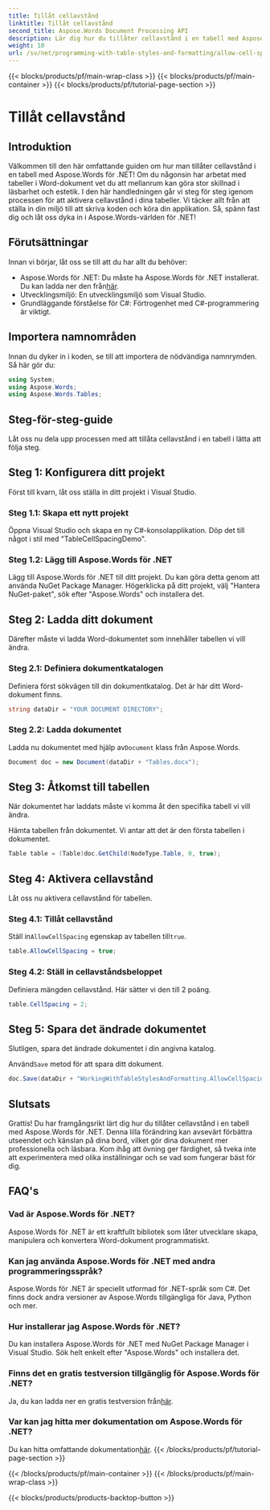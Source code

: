 ```yaml
---
title: Tillåt cellavstånd
linktitle: Tillåt cellavstånd
second_title: Aspose.Words Document Processing API
description: Lär dig hur du tillåter cellavstånd i en tabell med Aspose.Words för .NET med vår detaljerade guide. Perfekt för utvecklare som vill förbättra sin Word-dokumentformatering.
weight: 10
url: /sv/net/programming-with-table-styles-and-formatting/allow-cell-spacing/
---
```


{{< blocks/products/pf/main-wrap-class >}}
{{< blocks/products/pf/main-container >}}
{{< blocks/products/pf/tutorial-page-section >}}

# Tillåt cellavstånd

## Introduktion

Välkommen till den här omfattande guiden om hur man tillåter cellavstånd i en tabell med Aspose.Words för .NET! Om du någonsin har arbetat med tabeller i Word-dokument vet du att mellanrum kan göra stor skillnad i läsbarhet och estetik. I den här handledningen går vi steg för steg igenom processen för att aktivera cellavstånd i dina tabeller. Vi täcker allt från att ställa in din miljö till att skriva koden och köra din applikation. Så, spänn fast dig och låt oss dyka in i Aspose.Words-världen för .NET!

## Förutsättningar

Innan vi börjar, låt oss se till att du har allt du behöver:

- Aspose.Words för .NET: Du måste ha Aspose.Words för .NET installerat. Du kan ladda ner den från[här](https://releases.aspose.com/words/net/).
- Utvecklingsmiljö: En utvecklingsmiljö som Visual Studio.
- Grundläggande förståelse för C#: Förtrogenhet med C#-programmering är viktigt.

## Importera namnområden

Innan du dyker in i koden, se till att importera de nödvändiga namnrymden. Så här gör du:

```csharp
using System;
using Aspose.Words;
using Aspose.Words.Tables;
```

## Steg-för-steg-guide

Låt oss nu dela upp processen med att tillåta cellavstånd i en tabell i lätta att följa steg.

## Steg 1: Konfigurera ditt projekt

Först till kvarn, låt oss ställa in ditt projekt i Visual Studio.

### Steg 1.1: Skapa ett nytt projekt

Öppna Visual Studio och skapa en ny C#-konsolapplikation. Döp det till något i stil med "TableCellSpacingDemo".

### Steg 1.2: Lägg till Aspose.Words för .NET

Lägg till Aspose.Words för .NET till ditt projekt. Du kan göra detta genom att använda NuGet Package Manager. Högerklicka på ditt projekt, välj "Hantera NuGet-paket", sök efter "Aspose.Words" och installera det.

## Steg 2: Ladda ditt dokument

Därefter måste vi ladda Word-dokumentet som innehåller tabellen vi vill ändra.

### Steg 2.1: Definiera dokumentkatalogen

Definiera först sökvägen till din dokumentkatalog. Det är här ditt Word-dokument finns.

```csharp
string dataDir = "YOUR DOCUMENT DIRECTORY";
```

### Steg 2.2: Ladda dokumentet

 Ladda nu dokumentet med hjälp av`Document` klass från Aspose.Words.

```csharp
Document doc = new Document(dataDir + "Tables.docx");
```

## Steg 3: Åtkomst till tabellen

När dokumentet har laddats måste vi komma åt den specifika tabell vi vill ändra.

Hämta tabellen från dokumentet. Vi antar att det är den första tabellen i dokumentet.

```csharp
Table table = (Table)doc.GetChild(NodeType.Table, 0, true);
```

## Steg 4: Aktivera cellavstånd

Låt oss nu aktivera cellavstånd för tabellen.

### Steg 4.1: Tillåt cellavstånd

 Ställ in`AllowCellSpacing` egenskap av tabellen till`true`.

```csharp
table.AllowCellSpacing = true;
```

### Steg 4.2: Ställ in cellavståndsbeloppet

Definiera mängden cellavstånd. Här sätter vi den till 2 poäng.

```csharp
table.CellSpacing = 2;
```

## Steg 5: Spara det ändrade dokumentet

Slutligen, spara det ändrade dokumentet i din angivna katalog.

 Använd`Save` metod för att spara ditt dokument.

```csharp
doc.Save(dataDir + "WorkingWithTableStylesAndFormatting.AllowCellSpacing.docx");
```

## Slutsats

Grattis! Du har framgångsrikt lärt dig hur du tillåter cellavstånd i en tabell med Aspose.Words för .NET. Denna lilla förändring kan avsevärt förbättra utseendet och känslan på dina bord, vilket gör dina dokument mer professionella och läsbara. Kom ihåg att övning ger färdighet, så tveka inte att experimentera med olika inställningar och se vad som fungerar bäst för dig.

## FAQ's

### Vad är Aspose.Words för .NET?

Aspose.Words för .NET är ett kraftfullt bibliotek som låter utvecklare skapa, manipulera och konvertera Word-dokument programmatiskt.

### Kan jag använda Aspose.Words för .NET med andra programmeringsspråk?

Aspose.Words för .NET är speciellt utformad för .NET-språk som C#. Det finns dock andra versioner av Aspose.Words tillgängliga för Java, Python och mer.

### Hur installerar jag Aspose.Words för .NET?

Du kan installera Aspose.Words för .NET med NuGet Package Manager i Visual Studio. Sök helt enkelt efter "Aspose.Words" och installera det.

### Finns det en gratis testversion tillgänglig för Aspose.Words för .NET?

 Ja, du kan ladda ner en gratis testversion från[här](https://releases.aspose.com/).

### Var kan jag hitta mer dokumentation om Aspose.Words för .NET?

 Du kan hitta omfattande dokumentation[här](https://reference.aspose.com/words/net/).
{{< /blocks/products/pf/tutorial-page-section >}}

{{< /blocks/products/pf/main-container >}}
{{< /blocks/products/pf/main-wrap-class >}}

{{< blocks/products/products-backtop-button >}}
